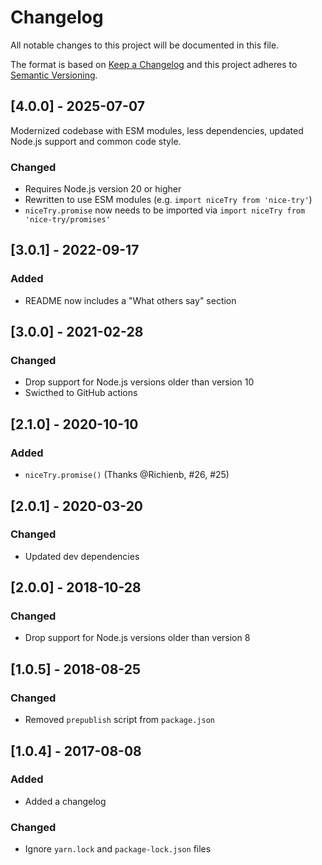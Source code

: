 # Changelog

All notable changes to this project will be documented in this file.

The format is based on [Keep a Changelog](http://keepachangelog.com/en/1.0.0/) and this project adheres to [Semantic Versioning](http://semver.org/spec/v2.0.0.html).

## [4.0.0] - 2025-07-07

Modernized codebase with ESM modules, less dependencies, updated Node.js support and common code style.

### Changed

- Requires Node.js version 20 or higher
- Rewritten to use ESM modules (e.g. `import niceTry from 'nice-try'`)
- `niceTry.promise` now needs to be imported via `import niceTry from 'nice-try/promises'`

## [3.0.1] - 2022-09-17

### Added

- README now includes a "What others say" section

## [3.0.0] - 2021-02-28

### Changed

- Drop support for Node.js versions older than version 10
- Swicthed to GitHub actions

## [2.1.0] - 2020-10-10

### Added

- `niceTry.promise()` (Thanks @Richienb, #26, #25)

## [2.0.1] - 2020-03-20

### Changed

- Updated dev dependencies

## [2.0.0] - 2018-10-28

### Changed

- Drop support for Node.js versions older than version 8

## [1.0.5] - 2018-08-25

### Changed

- Removed `prepublish` script from `package.json`

## [1.0.4] - 2017-08-08

### Added

- Added a changelog

### Changed

- Ignore `yarn.lock` and `package-lock.json` files
